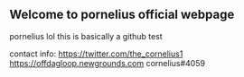  ## Welcome to pornelius official webpage


pornelius lol
this is basically a github test 

contact info:
https://twitter.com/the_cornelius1
https://offdagloop.newgrounds.com
cornelius#4059
